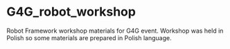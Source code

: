 # G4G_robot_workshop

Robot Framework workshop materials for G4G event.
Workshop was held in Polish so some materials are prepared in Polish language.
